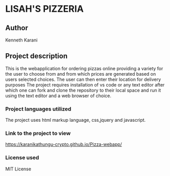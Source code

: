# LISAH'S PIZZERIA
## Author
Kenneth Karani 
## Project description
This is the webapplication for ordering pizzas online providing a variety for the user to choose from and from which prices are generated based on users selected choices. The user can then enter their location for delivery purposes
The project requires installation of vs code or any text editor after which one can fork and clone the repository to their local space and run it using the text editor and a web browser of choice.
### Project languages utilized
The project uses html markup language, css,jquery and javascript.
### Link to the project to view
https://karanikathungu-crypto.github.io/Pizza-webapp/
### License used
MIT License